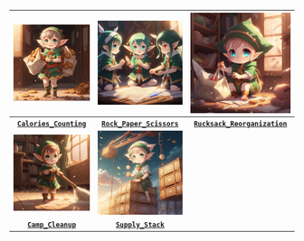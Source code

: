 | <img src=https://github.com/Kyros0718/Advent_of_Code/blob/main/Media/2022/baby%20elf%20carrying%20bags%20of%20cookies.png> | <img src=https://github.com/Kyros0718/Advent_of_Code/blob/main/Media/2022/baby%20elf%20playing%20rock%20paper%20scissors.png> | <img src=https://github.com/Kyros0718/Advent_of_Code/blob/main/Media/2022/baby%20elf%20putting%20items%20in%20bag.png> |
| :---: | :---: | :---: |
| [**`Calories_Counting`**](https://github.com/Kyros0718/Advent_of_Code/tree/main/Advent_2022/01-Calorie_Counting) | [**`Rock_Paper_Scissors`**](https://github.com/Kyros0718/Advent_of_Code/tree/main/Advent_2022/02-Rock_Paper_Scissors) | [**`Rucksack_Reorganization`**](https://github.com/Kyros0718/Advent_of_Code/tree/main/Advent_2022/03-Rucksack_Reorganization) |
| <img src=https://github.com/Kyros0718/Advent_of_Code/blob/main/Media/baby%20elf%20sweeping.png> | <img src=https://github.com/Kyros0718/Advent_of_Code/blob/main/Media/baby%20elf%20sitting%20on%20crates.png> | |
| [**`Camp_Cleanup`**](https://github.com/Kyros0718/Advent_of_Code/tree/main/Advent_2022/04-Camp_Cleanup) | [**`Supply_Stack`**](https://github.com/Kyros0718/Advent_of_Code/tree/main/Advent_2022/05-Supply_Stacks) | |
